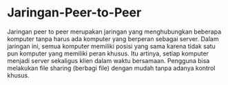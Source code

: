 # Jaringan-Peer-to-Peer
Jaringan peer to peer merupakan jaringan yang menghubungkan beberapa komputer tanpa harus ada komputer yang berperan sebagai server. Dalam jaringan ini, semua komputer memiliki posisi yang sama karena tidak satu pun komputer yang memiliki peran khusus. Itu artinya, setiap komputer menjadi server sekaligus klien dalam waktu bersamaan. Pengguna bisa melakukan file sharing (berbagi file) dengan mudah tanpa adanya kontrol khusus.
